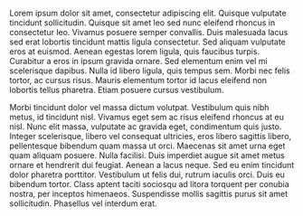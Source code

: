 Lorem ipsum dolor sit amet, consectetur adipiscing elit. Quisque vulputate tincidunt sollicitudin. Quisque sit amet leo sed nunc eleifend rhoncus in consectetur leo. Vivamus posuere semper convallis. Duis malesuada lacus sed erat lobortis tincidunt mattis ligula consectetur. Sed aliquam vulputate eros at euismod. Aenean egestas lorem ligula, quis faucibus turpis. Curabitur a eros in ipsum gravida ornare. Sed elementum enim vel mi scelerisque dapibus. Nulla id libero ligula, quis tempus sem. Morbi nec felis tortor, ac cursus risus. Mauris elementum tortor id lacus eleifend non lobortis tellus pharetra. Etiam posuere cursus vestibulum. 

Morbi tincidunt dolor vel massa dictum volutpat. Vestibulum quis nibh metus, id tincidunt nisl. Vivamus eget sem ac risus eleifend rhoncus at eu nisl. Nunc elit massa, vulputate ac gravida eget, condimentum quis justo. Integer scelerisque, libero vel consequat ultricies, eros libero sagittis libero, pellentesque bibendum quam massa ut orci. Maecenas sit amet urna eget quam aliquam posuere. Nulla facilisi. Duis imperdiet augue sit amet metus ornare et hendrerit dui feugiat. Aenean a lacus neque. Sed eu enim tincidunt dolor pharetra porttitor. Vestibulum ut felis dui, rutrum iaculis orci. Duis eu bibendum tortor. Class aptent taciti sociosqu ad litora torquent per conubia nostra, per inceptos himenaeos. Suspendisse mollis sagittis purus sit amet sollicitudin. Phasellus vel interdum erat. 